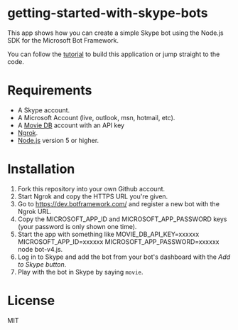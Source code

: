 # getting-started-with-skype-bots

This app shows how you can create a simple Skype bot using the Node.js SDK for the Microsoft Bot Framework.

You can follow the [tutorial](http://sitepoint.com) to build this application or jump straight to the code.

# Requirements
- A Skype account.
- A Microsoft Account (live, outlook, msn, hotmail, etc).
- A [Movie DB](https://www.themoviedb.org) account with an API key
- [Ngrok](https://ngrok.com/).
- [Node.js](https://nodejs.org/en/download/) version 5 or higher.

# Installation
1. Fork this repository into your own Github account.
2. Start Ngrok and copy the HTTPS URL you're given.
3. Go to https://dev.botframework.com/ and register a new bot with the Ngrok URL.
4. Copy the MICROSOFT_APP_ID and MICROSOFT_APP_PASSWORD keys (your password is only shown one time).
5. Start the app with something like MOVIE_DB_API_KEY=xxxxxx MICROSOFT_APP_ID=xxxxxx MICROSOFT_APP_PASSWORD=xxxxxx node bot-v4.js.
6. Log in to Skype and add the bot from your bot's dashboard with the *Add to Skype button*. 
7. Play with the bot in Skype by saying `movie`.

# License
MIT
